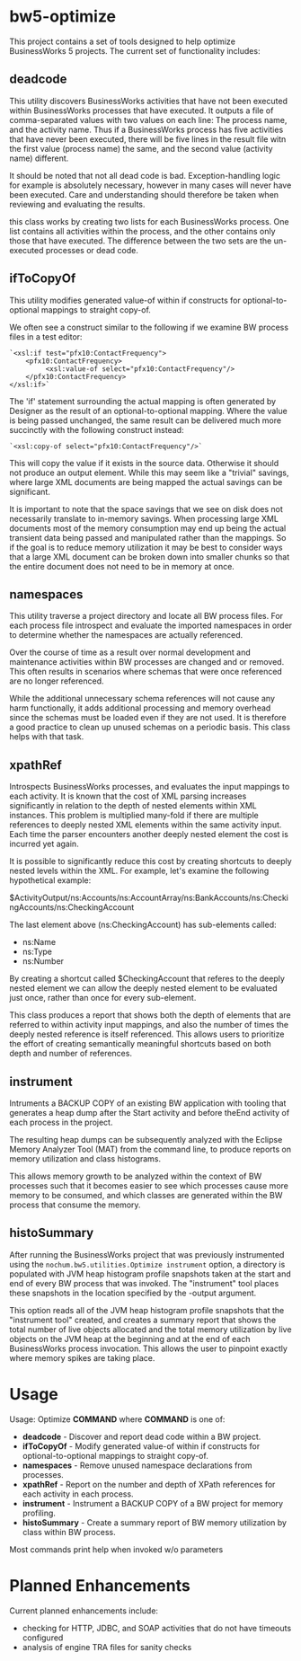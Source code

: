 bw5-optimize
============

This project contains a set of tools designed to help optimize BusinessWorks 5 projects.  The current set of functionality includes:

deadcode
--------
This utility discovers BusinessWorks activities that have not been executed
within BusinessWorks processes that have executed. It outputs a file of 
comma-separated values with two values on each line: The process name, and
the activity name.  Thus if a BusinessWorks process has five activities 
that have never been executed, there will be five lines in the result file
witn the first value (process name) the same, and the second value (activity
name) different.

It should be noted that not all dead code is bad.  Exception-handling logic
for example is absolutely necessary, however in many cases will never have 
been executed.  Care and understanding should therefore be taken when
reviewing and evaluating the results.

this class works by creating two lists for each BusinessWorks process.  One
list contains all activities within the process, and the other contains only
those that have executed.  The difference between the two sets are the
un-executed processes or dead code.

ifToCopyOf
----------
This utility modifies generated value-of within if constructs for optional-to-optional mappings to straight copy-of.

We often see a construct similar to the following if we examine BW process
files in a test editor:

    `<xsl:if test="pfx10:ContactFrequency">
        <pfx10:ContactFrequency>
             <xsl:value-of select="pfx10:ContactFrequency"/>
        </pfx10:ContactFrequency>
    </xsl:if>`

The 'if' statement surrounding the actual mapping is often generated by
Designer as the result of an optional-to-optional mapping.  Where the 
value is being passed unchanged, the same result can be delivered much
more succinctly with the following construct instead:

    `<xsl:copy-of select="pfx10:ContactFrequency"/>`

This will copy the value if it exists in the source data.  Otherwise it
should not produce an output element.  While this may seem like a "trivial"
savings, where large XML documents are being mapped the actual savings can
be significant.

It is important to note that the space savings that we see on disk does not
necessarily translate to in-memory savings.  When processing large XML
documents most of the memory consumption may end up being the actual 
transient data being passed and manipulated rather than the mappings.  So
if the goal is to reduce memory utilization it may be best to consider ways
that a large XML document can be broken down into smaller chunks so that
the entire document does not need to be in memory at once.


namespaces
----------
This utility traverse a project directory and locate all BW process files.
For each process file introspect and evaluate the imported namespaces in 
order to determine whether the namespaces are actually referenced.

Over the course of time as a result over normal development and maintenance
activities within BW processes are changed and or removed.  This often
results in scenarios where schemas that were once referenced are no longer
referenced.

While the additional unnecessary schema references will not cause any harm
functionally, it adds additional processing and memory overhead since the
schemas must be loaded even if they are not used.  It is therefore a good 
practice to clean up unused schemas on a periodic basis.  This class helps
with that task. 

xpathRef
--------
Introspects BusinessWorks processes, and evaluates the input mappings to
each activity.  It is known that the cost of XML parsing increases significantly
in relation to the depth of nested elements within XML instances.  This
problem is multiplied many-fold if there are multiple references to deeply
nested XML elements within the same activity input.  Each time the parser
encounters another deeply nested element the cost is incurred yet again.

It is possible to significantly reduce this cost by creating shortcuts to
deeply nested levels within the XML.  For example, let's examine the
following hypothetical example:

  $ActivityOutput/ns:Accounts/ns:AccountArray/ns:BankAccounts/ns:CheckingAccounts/ns:CheckingAccount
  
  The last element above (ns:CheckingAccount) has sub-elements called:
  - ns:Name
  - ns:Type
  - ns:Number

By creating a shortcut called $CheckingAccount that referes to the deeply 
nested element we can allow the deeply nested element to be evaluated
just once, rather than once for every sub-element.

This class produces a report that shows both the depth of elements that are
referred to within activity input mappings, and also the number of times
the deeply nested reference is itself referenced.  This allows users to
prioritize the effort of creating semantically meaningful shortcuts based
on both depth and number of references.

instrument
----------
Intruments a BACKUP COPY of an existing BW application with tooling that
generates a heap dump after the Start activity and before theEnd activity
of each process in the project.

The resulting heap dumps can be subsequently analyzed with the Eclipse
Memory Analyzer Tool (MAT) from the command line, to produce reports
on memory utilization and class histograms.

This allows memory growth to be analyzed within the context of BW processes
such that it becomes easier to see which processes cause more memory to be
consumed, and which classes are generated within the BW process that consume
the memory.

histoSummary
------------
After running the BusinessWorks project that was previously instrumented
using the `nochum.bw5.utilities.Optimize instrument` option, a directory
is populated with JVM heap histogram profile snapshots taken at the
start and end of every BW process that was invoked.  The "instrument"
tool places these snapshots in the location specified by the -output
argument.

This option reads all of the JVM heap histogram profile snapshots that the
"instrument tool" created, and creates a summary report that shows the
total number of live objects allocated and the total memory utilization
by live objects on the JVM heap at the beginning and at the end of each
BusinessWorks process invocation.  This allows the user to pinpoint
exactly where memory spikes are taking place.

Usage
=====
Usage: Optimize **COMMAND** where **COMMAND** is one of:
  - **deadcode**     - Discover and report dead code within a BW project.
  - **ifToCopyOf**   - Modify generated value-of within if constructs for optional-to-optional mappings to straight copy-of.
  - **namespaces**   - Remove unused namespace declarations from processes.
  - **xpathRef**     - Report on the number and depth of XPath references for each activity in each process.
  - **instrument**   - Instrument a BACKUP COPY of a BW project for memory profiling.
  - **histoSummary** - Create a summary report of BW memory utilization by class within BW process.

Most commands print help when invoked w/o parameters

Planned Enhancements
====================
Current planned enhancements include:
- checking for HTTP, JDBC, and SOAP activities that do not have timeouts configured
- analysis of engine TRA files for sanity checks